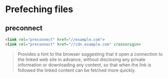 # Prefeching files
## preconnect
```html
<link rel="preconnect" href="//example.com">
<link rel="preconnect" href="//cdn.example.com" crossorigin>
```
> Provides a hint to the browser suggesting that it open a connection to the linked web site in advance, without disclosing any private information or downloading any content, so that when the link is followed the linked content can be fetched more quickly.